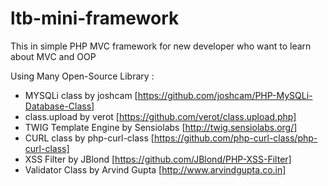 # ltb-mini-framework
This in simple PHP MVC framework for new developer who want to learn about MVC and OOP

Using Many Open-Source Library :
- MYSQLi class by joshcam [https://github.com/joshcam/PHP-MySQLi-Database-Class]
- class.upload by verot [https://github.com/verot/class.upload.php]
- TWIG Template Engine by Sensiolabs [http://twig.sensiolabs.org/]
- CURL class by php-curl-class [https://github.com/php-curl-class/php-curl-class]
- XSS Filter by JBlond [https://github.com/JBlond/PHP-XSS-Filter]
- Validator Class by Arvind Gupta [http://www.arvindgupta.co.in]